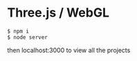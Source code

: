 # Three.js / WebGL

```console
$ npm i
$ node server
```
then localhost:3000 to view all the projects